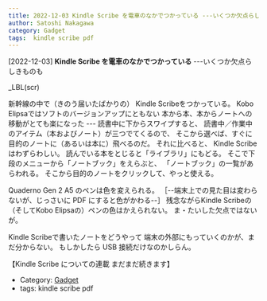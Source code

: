 ```yaml
---
title: 2022-12-03 Kindle Scribe を電車のなかでつかっている ---いくつか欠点らしきものも
author: Satoshi Nakagawa
category: Gadget
tags:  kindle scribe pdf
---
```


[2022-12-03] **Kindle Scribe を電車のなかでつかっている**  ---いくつか欠点らしきものも

  _LBL(scr)

 新幹線の中で（きのう届いたばかりの）
Kindle Scribeをつかっている。
Kobo Elipsaではソフトのバージョンアップにともない
本から本、本からノートへの移動がとても楽になった ---
読書中に下からスワイプすると、
読書中／作業中のアイテム（本およびノート）が三つでてくるので、
そこから選べば、すぐに目的のノートに（あるいは本に）飛べるのだ。
それに比べると、
Kindle Scribeはわずらわしい。
読んでいる本をとじると「ライブラリ」にもどる。
そこで下段のメニューから「ノートブック」をえらぶと、
「ノートブック」の一覧があらわれる。
そこから目的のノートをクリックして、やっと使える。

 Quaderno Gen 2 A5 のペンは色を変えられる。
［--端末上での見た目は変わらないが、じっさいに PDF にすると色がかわる--］
残念ながらKindle Scribeの
（そしてKobo Elipsaの）ペンの色はかえられない。
ま・たいした欠点ではないが。

 Kindle Scribeで書いたノートをどうやって
端末の外部にもっていくのかが、まだ分からない。
もしかしたら USB 接続だけなのかしらん。

 【Kindle Scribe についての連載 まだまだ続きます】

- Category: [Gadget](https://merapano.github.io/categories.html#Gadget)
- tags:  kindle scribe pdf
